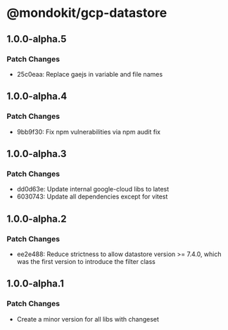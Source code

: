 # @mondokit/gcp-datastore

## 1.0.0-alpha.5

### Patch Changes

- 25c0eaa: Replace gaejs in variable and file names

## 1.0.0-alpha.4

### Patch Changes

- 9bb9f30: Fix npm vulnerabilities via npm audit fix

## 1.0.0-alpha.3

### Patch Changes

- dd0d63e: Update internal google-cloud libs to latest
- 6030743: Update all dependencies except for vitest

## 1.0.0-alpha.2

### Patch Changes

- ee2e488: Reduce strictness to allow datastore version >= 7.4.0, which was the first version to introduce the filter class

## 1.0.0-alpha.1

### Patch Changes

- Create a minor version for all libs with changeset

